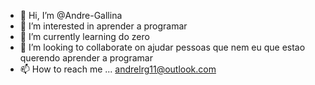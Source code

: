 - 👋 Hi, I’m @Andre-Gallina
- 👀 I’m interested in  aprender a programar
- 🌱 I’m currently learning  do zero 
- 💞️ I’m looking to collaborate on ajudar pessoas que nem  eu que estao querendo aprender a programar
- 📫 How to reach me ...  andrelrg11@outlook.com

<!---
Andre-Gallina/Andre-Gallina is a ✨ special ✨ repository because its `README.md` (this file) appears on your GitHub profile.
You can click the Preview link to take a look at your changes.
--->
